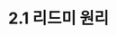 ---
layout: tag-blog
title: 2.1 리드미 원리
slug: ledeme-theory
category: ledeme
menu: false
order: 1
comment: true
#header-img: "/img/vue-logo.png"
---